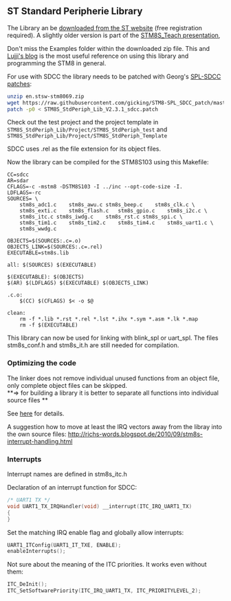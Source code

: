 ## ST Standard Peripherie Library

The Library an be [downloaded from the ST
website](http://www.st.com/en/embedded-software/stsw-stm8069.html) (free
registration required). A slightly older version is part of the [STM8S_Teach
presentation](https://github.com/VincentYChen/STM8teach/tree/master/code/Project/STM8S_StdPeriph_Examples),

Don't miss the Examples folder within the downloaded
zip file. This and [Lujji's
blog](https://lujji.github.io/blog/bare-metal-programming-stm8/) is the most
useful reference on using this library and programming the STM8 in general.

For use with SDCC the library needs to be patched with Georg's [SPL-SDCC
patches](https://github.com/gicking/STM8-SPL_SDCC_patch):

```bash
unzip en.stsw-stm8069.zip
wget https://raw.githubusercontent.com/gicking/STM8-SPL_SDCC_patch/master/STM8S_StdPeriph_Lib_V2.3.1_sdcc.patch
patch -p0 < STM8S_StdPeriph_Lib_V2.3.1_sdcc.patch
```

Check out the test project and the project template in
`STM8S_StdPeriph_Lib/Project/STM8S_StdPeriph_test` and
`STM8S_StdPeriph_Lib/Project/STM8S_StdPeriph_Template`

SDCC uses .rel as the file extension for its object files.



Now the library can be compiled for the STM8S103 using this Makefile:

```make
CC=sdcc
AR=sdar
CFLAGS=-c -mstm8 -DSTM8S103 -I ../inc --opt-code-size -I.
LDFLAGS=-rc
SOURCES= \
	stm8s_adc1.c	stm8s_awu.c	stm8s_beep.c	stm8s_clk.c \
	stm8s_exti.c	stm8s_flash.c	stm8s_gpio.c	stm8s_i2c.c \
	stm8s_itc.c	stm8s_iwdg.c	stm8s_rst.c	stm8s_spi.c \
	stm8s_tim1.c	stm8s_tim2.c	stm8s_tim4.c	stm8s_uart1.c \
	stm8s_wwdg.c

OBJECTS=$(SOURCES:.c=.o)
OBJECTS_LINK=$(SOURCES:.c=.rel)
EXECUTABLE=stm8s.lib

all: $(SOURCES) $(EXECUTABLE)

$(EXECUTABLE): $(OBJECTS)
$(AR) $(LDFLAGS) $(EXECUTABLE) $(OBJECTS_LINK)

.c.o:
	$(CC) $(CFLAGS) $< -o $@

clean:
	rm -f *.lib *.rst *.rel *.lst *.ihx *.sym *.asm *.lk *.map
	rm -f $(EXECUTABLE)
```

This library can now be used for linking with blink_spl or uart_spl. The
files stm8s_conf.h and stm8s_it.h are still needed for compilation.


### Optimizing the code

The linker does not remove individual unused functions from an object file,
only complete object files can be skipped.  
**=> for building a library it is better to separate all functions into
individual source files **

See [here](../optimizations/#splitting-files) for details.

A suggestion how to move at least the IRQ vectors away from the libray into
the own source files:
http://richs-words.blogspot.de/2010/09/stm8s-interrupt-handling.html



### Interrupts

Interrupt names are defined in stm8s_itc.h

Declaration of an interrupt function for SDCC:

```c
/* UART1 TX */
void UART1_TX_IRQHandler(void) __interrupt(ITC_IRQ_UART1_TX)
{
}
```

Set the matching IRQ enable flag and globally allow interrupts:

```c
UART1_ITConfig(UART1_IT_TXE, ENABLE);
enableInterrupts();
```

Not sure about the meaning of the ITC priorities. It works even without
them:

```c
ITC_DeInit();
ITC_SetSoftwarePriority(ITC_IRQ_UART1_TX, ITC_PRIORITYLEVEL_2);
```

